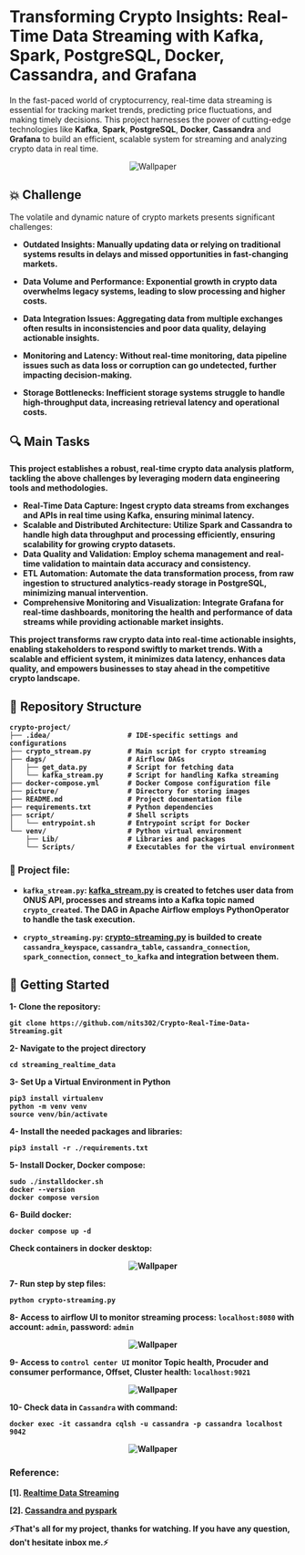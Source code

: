 # Transforming Crypto Insights: Real-Time Data Streaming with Kafka, Spark, PostgreSQL, Docker, Cassandra, and Grafana

In the fast-paced world of cryptocurrency, real-time data streaming is essential for tracking market trends, predicting price fluctuations, and making timely decisions. This project harnesses the power of cutting-edge technologies like <b>Kafka</b>, <b>Spark</b>, <b>PostgreSQL</b>, <b>Docker</b>, <b>Cassandra</b> and <b>Grafana</b> to build an efficient, scalable system for streaming and analyzing crypto data in real time.

<p align="center">
  <img src="images/background.png" alt="Wallpaper">
</p>

## 💥 Challenge

The volatile and dynamic nature of crypto markets presents significant challenges:

- <b> Outdated Insights: Manually updating data or relying on traditional systems results in delays and missed opportunities in fast-changing markets.

- <b> Data Volume and Performance: Exponential growth in crypto data overwhelms legacy systems, leading to slow processing and higher costs.

- <b> Data Integration Issues: Aggregating data from multiple exchanges often results in inconsistencies and poor data quality, delaying actionable insights.

- <b> Monitoring and Latency: Without real-time monitoring, data pipeline issues such as data loss or corruption can go undetected, further impacting decision-making.

- <b> Storage Bottlenecks: Inefficient storage systems struggle to handle high-throughput data, increasing retrieval latency and operational costs.

## 🔍 Main Tasks

This project establishes a robust, real-time crypto data analysis platform, tackling the above challenges by leveraging modern data engineering tools and methodologies.

- <b> Real-Time Data Capture: <b> Ingest crypto data streams from exchanges and APIs in real time using Kafka, ensuring minimal latency.
- <b>Scalable and Distributed Architecture: <b> Utilize Spark and Cassandra to handle high data throughput and processing efficiently, ensuring scalability for growing crypto datasets.
- <b> Data Quality and Validation: <b> Employ schema management and real-time validation to maintain data accuracy and consistency.
- <b> ETL Automation: <b> Automate the data transformation process, from raw ingestion to structured analytics-ready storage in PostgreSQL, minimizing manual intervention.
- <b> Comprehensive Monitoring and Visualization: <b> Integrate Grafana for real-time dashboards, monitoring the health and performance of data streams while providing actionable market insights.

This project transforms raw crypto data into real-time actionable insights, enabling stakeholders to respond swiftly to market trends. With a scalable and efficient system, it minimizes data latency, enhances data quality, and empowers businesses to stay ahead in the competitive crypto landscape.

## 📁 Repository Structure
```shell
crypto-project/
├── .idea/                   # IDE-specific settings and configurations
├── crypto_stream.py         # Main script for crypto streaming
├── dags/                    # Airflow DAGs
│   ├── get_data.py          # Script for fetching data
│   └── kafka_stream.py      # Script for handling Kafka streaming
├── docker-compose.yml       # Docker Compose configuration file
├── picture/                 # Directory for storing images
├── README.md                # Project documentation file
├── requirements.txt         # Python dependencies
├── script/                  # Shell scripts
│   └── entrypoint.sh        # Entrypoint script for Docker
└── venv/                    # Python virtual environment
    ├── Lib/                 # Libraries and packages
    └── Scripts/             # Executables for the virtual environment
```
###  📁  Project file:

- `kafka_stream.py`: [kafka_stream.py](dags/kafka_stream.py) is created to fetches user data from ONUS API, processes and streams into a Kafka topic named `crypto_created`. The DAG in <b>Apache Airflow</b> employs PythonOperator to handle the task execution.

- `crypto_streaming.py`: [crypto-streaming.py](crypto-streaming.py) is builded to create `cassandra_keyspace`, `cassandra_table`, `cassandra_connection`, `spark_connection`, `connect_to_kafka` and integration between them.

## 🚀 Getting Started

1- Clone the repository:

```
git clone https://github.com/nits302/Crypto-Real-Time-Data-Streaming.git
```

2- Navigate to the project directory

```
cd streaming_realtime_data
```

3- Set Up a Virtual Environment in Python

```
pip3 install virtualenv
python -m venv venv
source venv/bin/activate
```

4- Install the needed packages and libraries:

```
pip3 install -r ./requirements.txt
```

5- Install Docker, Docker compose:

```
sudo ./installdocker.sh
docker --version
docker compose version
```

6- Build docker:

```
docker compose up -d
```

Check containers in docker desktop:

<p align="center">
  <img src="images/docker_desktop.png" alt="Wallpaper">
</p>

7- Run step by step files:

```
python crypto-streaming.py
```

8- Access to airflow UI to monitor streaming process: `localhost:8080` with account: `admin`, password: `admin`

<p align="center">
  <img src="images/airflow.png" alt="Wallpaper">
</p>

9- Access to `control center UI` monitor Topic health, Procuder and consumer performance, Offset, Cluster health: `localhost:9021`

<p align="center">
  <img src="images/control-center.png" alt="Wallpaper">
</p>

10- Check data in `Cassandra` with command:

```
docker exec -it cassandra cqlsh -u cassandra -p cassandra localhost 9042
```

<p align="center">
  <img src="images/cassandra.png" alt="Wallpaper">
</p>

### Reference:

[1]. [Realtime Data Streaming](https://www.youtube.com/watch?v=GqAcTrqKcrY)

[2]. [Cassandra and pyspark](https://medium.com/@yoke_techworks/cassandra-and-pyspark-5d7830512f19)

<b> ⚡️That's all for my project, thanks for watching. If you have any question, don't hesitate inbox me.⚡️</b>
